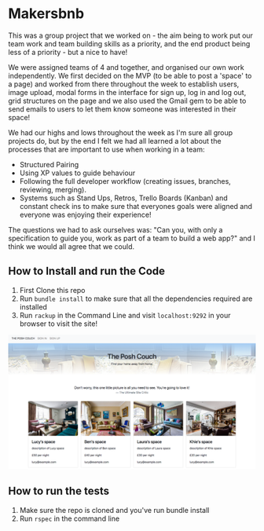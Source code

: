# Makersbnb

This was a group project that we worked on - the aim being to work put our team work and team building skills as a priority, and the end product being less of a priority - but a nice to have!

We were assigned teams of 4 and together, and organised our own work independently. We first decided on the MVP (to be able to post a 'space' to a page) and worked from there throughout the week to establish users, image upload, modal forms in the interface for sign up, log in and log out, grid structures on the page and we also used the Gmail gem to be able to send emails to users to let them know someone was interested in their space!

We had our highs and lows throughout the week as I'm sure all group projects do, but by the end I felt we had all learned a lot about the processes that are important to use when working in a team:
* Structured Pairing
* Using XP values to guide behaviour
* Following the full developer workflow (creating issues, branches, reviewing, merging).
* Systems such as Stand Ups, Retros, Trello Boards (Kanban) and constant check ins to make sure that everyones goals were aligned and everyone was enjoying their experience!

The questions we had to ask ourselves was: "Can you, with only a specification to guide you, work as part of a team to build a web app?" and I think we would all agree that we could.

## How to Install and run the Code

1. First Clone this repo
2. Run `bundle install` to make sure that all the dependencies required are installed
3. Run `rackup` in the Command Line and visit `localhost:9292` in your browser to visit the site!

<img src="/public/images/Screen Shot 2018-07-19 at 16.09.01.png" />


## How to run the tests

1. Make sure the repo is cloned and you've run bundle install
2. Run `rspec` in the command line
